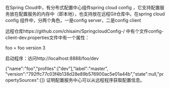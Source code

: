 在Spring Cloud中，有分布式配置中心组件spring cloud config ，它支持配置服务放在配置服务的内存中（即本地），也支持放在远程Git仓库中。在spring cloud config 组件中，分两个角色，一是config server，二是config client

远程仓库https://github.com/chisaim/SpringcloudConfig-/ 中有个文件config-client-dev.properties文件中有一个属性：

foo = foo version 3

启动程序：访问http://localhost:8888/foo/dev

{"name":"foo","profiles":["dev"],"label":"master",
"version":"792ffc77c03f4b138d28e89b576900ac5e01a44b","state":null,"propertySources":[]}
证明配置服务中心可以从远程程序获取配置信息。